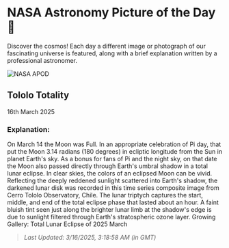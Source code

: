 
  # NASA Astronomy Picture of the Day 🌌

  Discover the cosmos! Each day a different image or photograph of our fascinating universe is featured, along with a brief explanation written by a professional astronomer.

![NASA APOD](https://apod.nasa.gov/apod/image/2503/2025_03_14_ZM_Tololo_Totalita_Fin_1500py.png)

## Tololo Totality

16th March 2025

### Explanation: 

On March 14 the Moon was Full. In an appropriate celebration of Pi day, that put the Moon 3.14 radians (180 degrees) in ecliptic longitude from the Sun in planet Earth's sky. As a bonus for fans of Pi and the night sky, on that date the Moon also passed directly through Earth's umbral shadow in a total lunar eclipse. In clear skies, the colors of an eclipsed Moon can be vivid. Reflecting the deeply reddened sunlight scattered into Earth's shadow, the darkened lunar disk was recorded in this time series composite image from Cerro Tololo Observatory, Chile. The lunar triptych captures the start, middle, and end of the total eclipse phase that lasted about an hour. A faint bluish tint seen just along the brighter lunar limb at the shadow's edge is due to sunlight filtered through Earth's stratospheric ozone layer.   Growing Gallery: Total Lunar Eclipse of 2025 March

> _Last Updated: 3/16/2025, 3:18:58 AM (in GMT)_
